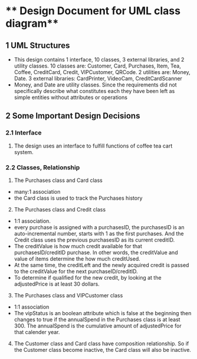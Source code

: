 # ** Design Document for UML class diagram**
## 1 UML Structures
* This design contains 1 interface, 10 classes, 3 external libraries, and 2 utility classes.
10 classes are: Customer, Card, Purchases, Item, Tea, Coffee, CreditCard, Credit, VIPCustomer, QRCode. 2 utilities are: Money, Date. 3 external libraries: CardPrinter, VideoCam, CreditCardScanner
* Money, and Date are utility classes. Since the requirements did not specifically describe what constitutes each they have been left as simple entities without attributes or operations

## 2 Some Important Design Decisions

### 2.1 Interface

1. The design uses an interface to fulfill functions of coffee tea cart system.

### 2.2 Classes, Relationship
1. The Purchases class and Card class
 * many:1 association
 * the Card class is used to track the Purchases history
2. The Purchases class and Credit class
 * 1:1 association.
 * every purchase is assigned with a purchasesID, the purchasesID is an auto-incremental number, starts with 1 as the first purchases. And the Credit class uses the previous purchasesID as its current creditID.
 * The creditValue is how much credit available for that purchasesID/creditID purchase. In other words, the creditValue and value of items determine the how much creditUsed.
 * At the same time, the creditLeft and the newly acquired credit is passed to the creditValue for the next purchaseID/creditID.
 * To determine if qualified for the new credit, by looking at the adjustedPrice is at least 30 dollars.
3. The Purchases class and VIPCustomer class
 * 1:1 association
 * The vipStatus is an boolean attribute which is false at the beginning then changes to true if the annualSpend in the Purchases class is at least 300. The annualSpend is the cumulative amount of adjustedPrice for that calender year.
4. The Customer class and Card class have composition relationship. So if the Customer class become inactive, the Card class will also be inactive.

